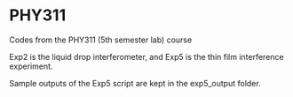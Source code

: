 # PHY311

 Codes from the PHY311 (5th semester lab) course

 Exp2 is the liquid drop interferometer, and Exp5 is the thin film interference experiment.

 Sample outputs of the Exp5 script are kept in the exp5_output folder.
